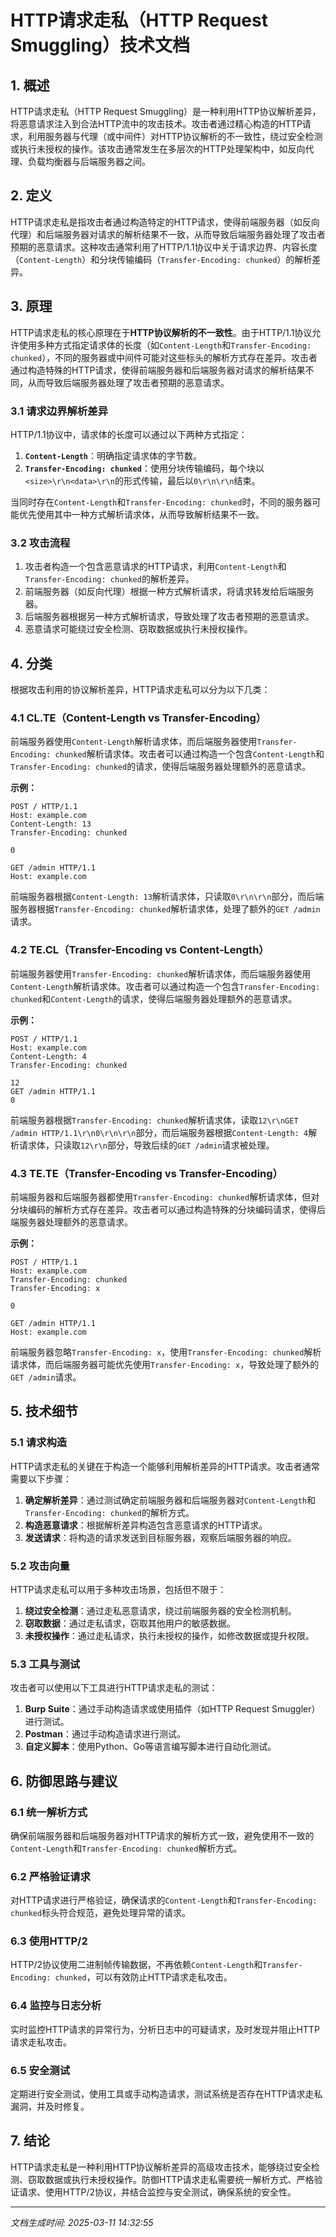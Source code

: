 # HTTP请求走私（HTTP Request Smuggling）技术文档

## 1. 概述

HTTP请求走私（HTTP Request Smuggling）是一种利用HTTP协议解析差异，将恶意请求注入到合法HTTP流中的攻击技术。攻击者通过精心构造的HTTP请求，利用服务器与代理（或中间件）对HTTP协议解析的不一致性，绕过安全检测或执行未授权的操作。该攻击通常发生在多层次的HTTP处理架构中，如反向代理、负载均衡器与后端服务器之间。

## 2. 定义

HTTP请求走私是指攻击者通过构造特定的HTTP请求，使得前端服务器（如反向代理）和后端服务器对请求的解析结果不一致，从而导致后端服务器处理了攻击者预期的恶意请求。这种攻击通常利用了HTTP/1.1协议中关于请求边界、内容长度（`Content-Length`）和分块传输编码（`Transfer-Encoding: chunked`）的解析差异。

## 3. 原理

HTTP请求走私的核心原理在于**HTTP协议解析的不一致性**。由于HTTP/1.1协议允许使用多种方式指定请求体的长度（如`Content-Length`和`Transfer-Encoding: chunked`），不同的服务器或中间件可能对这些标头的解析方式存在差异。攻击者通过构造特殊的HTTP请求，使得前端服务器和后端服务器对请求的解析结果不同，从而导致后端服务器处理了攻击者预期的恶意请求。

### 3.1 请求边界解析差异

HTTP/1.1协议中，请求体的长度可以通过以下两种方式指定：

1. **`Content-Length`**：明确指定请求体的字节数。
2. **`Transfer-Encoding: chunked`**：使用分块传输编码，每个块以`<size>\r\n<data>\r\n`的形式传输，最后以`0\r\n\r\n`结束。

当同时存在`Content-Length`和`Transfer-Encoding: chunked`时，不同的服务器可能优先使用其中一种方式解析请求体，从而导致解析结果不一致。

### 3.2 攻击流程

1. 攻击者构造一个包含恶意请求的HTTP请求，利用`Content-Length`和`Transfer-Encoding: chunked`的解析差异。
2. 前端服务器（如反向代理）根据一种方式解析请求，将请求转发给后端服务器。
3. 后端服务器根据另一种方式解析请求，导致处理了攻击者预期的恶意请求。
4. 恶意请求可能绕过安全检测、窃取数据或执行未授权操作。

## 4. 分类

根据攻击利用的协议解析差异，HTTP请求走私可以分为以下几类：

### 4.1 CL.TE（Content-Length vs Transfer-Encoding）

前端服务器使用`Content-Length`解析请求体，而后端服务器使用`Transfer-Encoding: chunked`解析请求体。攻击者可以通过构造一个包含`Content-Length`和`Transfer-Encoding: chunked`的请求，使得后端服务器处理额外的恶意请求。

**示例：**

```http
POST / HTTP/1.1
Host: example.com
Content-Length: 13
Transfer-Encoding: chunked

0

GET /admin HTTP/1.1
Host: example.com
```

前端服务器根据`Content-Length: 13`解析请求体，只读取`0\r\n\r\n`部分，而后端服务器根据`Transfer-Encoding: chunked`解析请求体，处理了额外的`GET /admin`请求。

### 4.2 TE.CL（Transfer-Encoding vs Content-Length）

前端服务器使用`Transfer-Encoding: chunked`解析请求体，而后端服务器使用`Content-Length`解析请求体。攻击者可以通过构造一个包含`Transfer-Encoding: chunked`和`Content-Length`的请求，使得后端服务器处理额外的恶意请求。

**示例：**

```http
POST / HTTP/1.1
Host: example.com
Content-Length: 4
Transfer-Encoding: chunked

12
GET /admin HTTP/1.1
0
```

前端服务器根据`Transfer-Encoding: chunked`解析请求体，读取`12\r\nGET /admin HTTP/1.1\r\n0\r\n\r\n`部分，而后端服务器根据`Content-Length: 4`解析请求体，只读取`12\r\n`部分，导致后续的`GET /admin`请求被处理。

### 4.3 TE.TE（Transfer-Encoding vs Transfer-Encoding）

前端服务器和后端服务器都使用`Transfer-Encoding: chunked`解析请求体，但对分块编码的解析方式存在差异。攻击者可以通过构造特殊的分块编码请求，使得后端服务器处理额外的恶意请求。

**示例：**

```http
POST / HTTP/1.1
Host: example.com
Transfer-Encoding: chunked
Transfer-Encoding: x

0

GET /admin HTTP/1.1
Host: example.com
```

前端服务器忽略`Transfer-Encoding: x`，使用`Transfer-Encoding: chunked`解析请求体，而后端服务器可能优先使用`Transfer-Encoding: x`，导致处理了额外的`GET /admin`请求。

## 5. 技术细节

### 5.1 请求构造

HTTP请求走私的关键在于构造一个能够利用解析差异的HTTP请求。攻击者通常需要以下步骤：

1. **确定解析差异**：通过测试确定前端服务器和后端服务器对`Content-Length`和`Transfer-Encoding: chunked`的解析方式。
2. **构造恶意请求**：根据解析差异构造包含恶意请求的HTTP请求。
3. **发送请求**：将构造的请求发送到目标服务器，观察后端服务器的响应。

### 5.2 攻击向量

HTTP请求走私可以用于多种攻击场景，包括但不限于：

1. **绕过安全检测**：通过走私恶意请求，绕过前端服务器的安全检测机制。
2. **窃取数据**：通过走私请求，窃取其他用户的敏感数据。
3. **未授权操作**：通过走私请求，执行未授权的操作，如修改数据或提升权限。

### 5.3 工具与测试

攻击者可以使用以下工具进行HTTP请求走私的测试：

1. **Burp Suite**：通过手动构造请求或使用插件（如HTTP Request Smuggler）进行测试。
2. **Postman**：通过手动构造请求进行测试。
3. **自定义脚本**：使用Python、Go等语言编写脚本进行自动化测试。

## 6. 防御思路与建议

### 6.1 统一解析方式

确保前端服务器和后端服务器对HTTP请求的解析方式一致，避免使用不一致的`Content-Length`和`Transfer-Encoding: chunked`解析方式。

### 6.2 严格验证请求

对HTTP请求进行严格验证，确保请求的`Content-Length`和`Transfer-Encoding: chunked`标头符合规范，避免处理异常的请求。

### 6.3 使用HTTP/2

HTTP/2协议使用二进制帧传输数据，不再依赖`Content-Length`和`Transfer-Encoding: chunked`，可以有效防止HTTP请求走私攻击。

### 6.4 监控与日志分析

实时监控HTTP请求的异常行为，分析日志中的可疑请求，及时发现并阻止HTTP请求走私攻击。

### 6.5 安全测试

定期进行安全测试，使用工具或手动构造请求，测试系统是否存在HTTP请求走私漏洞，并及时修复。

## 7. 结论

HTTP请求走私是一种利用HTTP协议解析差异的高级攻击技术，能够绕过安全检测、窃取数据或执行未授权操作。防御HTTP请求走私需要统一解析方式、严格验证请求、使用HTTP/2协议，并结合监控与安全测试，确保系统的安全性。

---

*文档生成时间: 2025-03-11 14:32:55*
